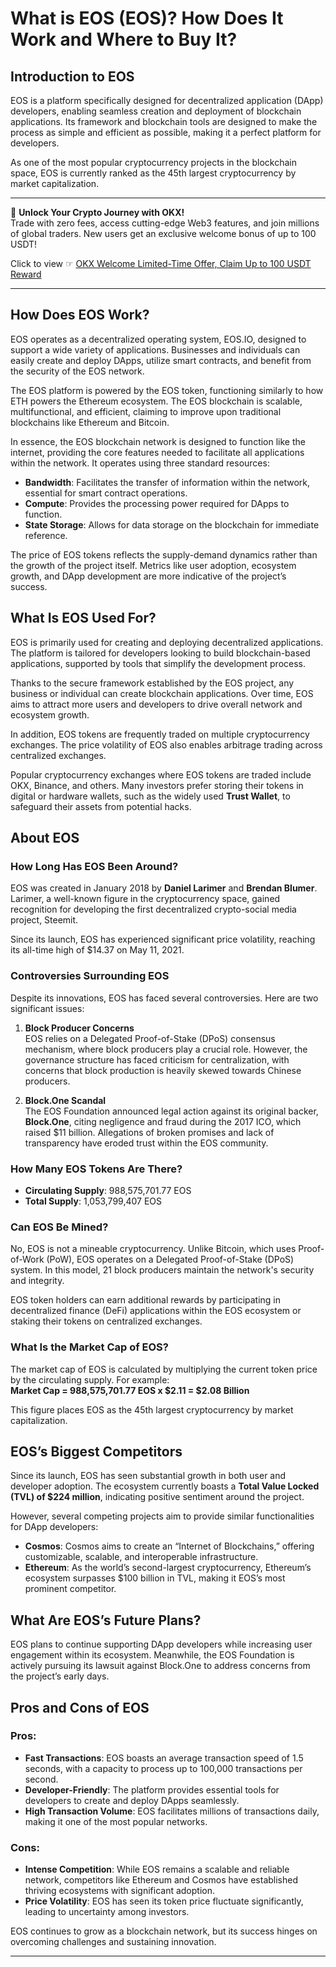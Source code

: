 # What is EOS (EOS)? How Does It Work and Where to Buy It?

## Introduction to EOS

EOS is a platform specifically designed for decentralized application (DApp) developers, enabling seamless creation and deployment of blockchain applications. Its framework and blockchain tools are designed to make the process as simple and efficient as possible, making it a perfect platform for developers. 

As one of the most popular cryptocurrency projects in the blockchain space, EOS is currently ranked as the 45th largest cryptocurrency by market capitalization.

---

🚀 **Unlock Your Crypto Journey with OKX!**  
Trade with zero fees, access cutting-edge Web3 features, and join millions of global traders. New users get an exclusive welcome bonus of up to 100 USDT!  

Click to view ☞ [OKX Welcome Limited-Time Offer, Claim Up to 100 USDT Reward](https://bit.ly/OKXe)

---

## How Does EOS Work?

EOS operates as a decentralized operating system, EOS.IO, designed to support a wide variety of applications. Businesses and individuals can easily create and deploy DApps, utilize smart contracts, and benefit from the security of the EOS network.

The EOS platform is powered by the EOS token, functioning similarly to how ETH powers the Ethereum ecosystem. The EOS blockchain is scalable, multifunctional, and efficient, claiming to improve upon traditional blockchains like Ethereum and Bitcoin.

In essence, the EOS blockchain network is designed to function like the internet, providing the core features needed to facilitate all applications within the network. It operates using three standard resources:

- **Bandwidth**: Facilitates the transfer of information within the network, essential for smart contract operations.
- **Compute**: Provides the processing power required for DApps to function.
- **State Storage**: Allows for data storage on the blockchain for immediate reference.

The price of EOS tokens reflects the supply-demand dynamics rather than the growth of the project itself. Metrics like user adoption, ecosystem growth, and DApp development are more indicative of the project’s success.

## What Is EOS Used For?

EOS is primarily used for creating and deploying decentralized applications. The platform is tailored for developers looking to build blockchain-based applications, supported by tools that simplify the development process. 

Thanks to the secure framework established by the EOS project, any business or individual can create blockchain applications. Over time, EOS aims to attract more users and developers to drive overall network and ecosystem growth.

In addition, EOS tokens are frequently traded on multiple cryptocurrency exchanges. The price volatility of EOS also enables arbitrage trading across centralized exchanges.

Popular cryptocurrency exchanges where EOS tokens are traded include OKX, Binance, and others. Many investors prefer storing their tokens in digital or hardware wallets, such as the widely used **Trust Wallet**, to safeguard their assets from potential hacks.

## About EOS

### How Long Has EOS Been Around?

EOS was created in January 2018 by **Daniel Larimer** and **Brendan Blumer**. Larimer, a well-known figure in the cryptocurrency space, gained recognition for developing the first decentralized crypto-social media project, Steemit.

Since its launch, EOS has experienced significant price volatility, reaching its all-time high of $14.37 on May 11, 2021.

### Controversies Surrounding EOS

Despite its innovations, EOS has faced several controversies. Here are two significant issues:

1. **Block Producer Concerns**  
   EOS relies on a Delegated Proof-of-Stake (DPoS) consensus mechanism, where block producers play a crucial role. However, the governance structure has faced criticism for centralization, with concerns that block production is heavily skewed towards Chinese producers.  

2. **Block.One Scandal**  
   The EOS Foundation announced legal action against its original backer, **Block.One**, citing negligence and fraud during the 2017 ICO, which raised $11 billion. Allegations of broken promises and lack of transparency have eroded trust within the EOS community.

### How Many EOS Tokens Are There?

- **Circulating Supply**: 988,575,701.77 EOS  
- **Total Supply**: 1,053,799,407 EOS  

### Can EOS Be Mined?

No, EOS is not a mineable cryptocurrency. Unlike Bitcoin, which uses Proof-of-Work (PoW), EOS operates on a Delegated Proof-of-Stake (DPoS) system. In this model, 21 block producers maintain the network's security and integrity.

EOS token holders can earn additional rewards by participating in decentralized finance (DeFi) applications within the EOS ecosystem or staking their tokens on centralized exchanges.

### What Is the Market Cap of EOS?

The market cap of EOS is calculated by multiplying the current token price by the circulating supply. For example:  
**Market Cap = 988,575,701.77 EOS x $2.11 = $2.08 Billion**  

This figure places EOS as the 45th largest cryptocurrency by market capitalization.

## EOS’s Biggest Competitors

Since its launch, EOS has seen substantial growth in both user and developer adoption. The ecosystem currently boasts a **Total Value Locked (TVL) of $224 million**, indicating positive sentiment around the project.

However, several competing projects aim to provide similar functionalities for DApp developers:

- **Cosmos**: Cosmos aims to create an “Internet of Blockchains,” offering customizable, scalable, and interoperable infrastructure.  
- **Ethereum**: As the world’s second-largest cryptocurrency, Ethereum’s ecosystem surpasses $100 billion in TVL, making it EOS’s most prominent competitor.

## What Are EOS’s Future Plans?

EOS plans to continue supporting DApp developers while increasing user engagement within its ecosystem. Meanwhile, the EOS Foundation is actively pursuing its lawsuit against Block.One to address concerns from the project’s early days.

## Pros and Cons of EOS

### Pros:
- **Fast Transactions**: EOS boasts an average transaction speed of 1.5 seconds, with a capacity to process up to 100,000 transactions per second.  
- **Developer-Friendly**: The platform provides essential tools for developers to create and deploy DApps seamlessly.  
- **High Transaction Volume**: EOS facilitates millions of transactions daily, making it one of the most popular networks.

### Cons:
- **Intense Competition**: While EOS remains a scalable and reliable network, competitors like Ethereum and Cosmos have established thriving ecosystems with significant adoption.  
- **Price Volatility**: EOS has seen its token price fluctuate significantly, leading to uncertainty among investors.

EOS continues to grow as a blockchain network, but its success hinges on overcoming challenges and sustaining innovation.

---
